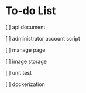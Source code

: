 # To-do List

[ ] api document

[ ] administrator account script

[ ] manage page

[ ] image storage

[ ] unit test

[ ] dockerization
